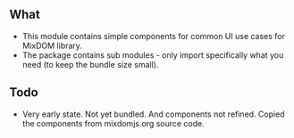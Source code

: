 
## What

- This module contains simple components for common UI use cases for MixDOM library.
- The package contains sub modules - only import specifically what you need (to keep the bundle size small).

## Todo

- Very early state. Not yet bundled. And components not refined. Copied the components from mixdomjs.org source code.
